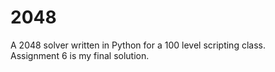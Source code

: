 # 2048

A 2048 solver written in Python for a 100 level scripting class.  
Assignment 6 is my final solution.  
